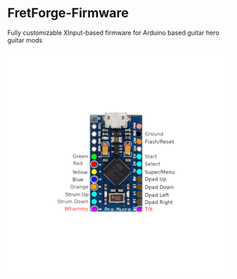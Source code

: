 # FretForge-Firmware

Fully customizable XInput-based firmware for Arduino based guitar hero guitar mods

![Wiring diagram](wiring/Diagram_5_Fret.png)